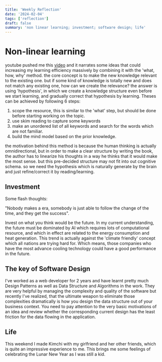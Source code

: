 ```yaml
---
title: 'Weekly Reflection'
date: '2024-02-04'
tags: ['reflection']
draft: false
summary: 'non linear learning; investment; software design; life'
---
```


# Non-linear learning 

youtube pushed me this [video](https://www.youtube.com/watch?v=nf9rwqxsd1w) and it narrates some ideas that
could increasing my learning efficiency massively by combining it with the 'what, how, why' method.
the core concept is to make the new knowledge relevant to the existing one. but if some kind of knowledge is totally new and does not match any existing one, how can we create the relevance?
the answer is using 'hypothesis', in which we create a knowledge structure even before we start learning, and gradually correct that hypothesis by learning. Theses can be achieved by following 6 steps:
1. scope the resource, this is similar to the 'what' step, but should be done before starting working on the topic.
2. use skim reading to capture some keywords
3. make an unordered list of all keywords and search for the words which are not familiar.
4. build the mind model based on the prior knowledge.

the motivation behind this method is because the human thinking is actually omnidirectional, but in order to make a clear structure by writing 
the book, the author has to linearize his thoughts in a way he thinks that it would make the most sense. but this pre-decided structure may not 
fit into out cognitive schema. so we need the hypothesis which is naturally generate by the brain and just refine/correct it by reading/learning.

## Investment

Some flash thoughts:

"Nobody makes a era, somebody is just able to follow the change of the time, and they get the success".

Invest on what you think would be the future.
In my current understanding, the future must be dominated by AI which requires lots of computational resource, and which in effect are related to the energy consumption and heat generation.
This trend is actually against the 'climate friendly' concept which all nations are trying hard for.
Which means, those companies who have the most advance cooling technology could have a good performance in the future.

## The key of Software Design

I've worked as a web developer for 2 years and have learnt pretty much Design Patterns as well as Data Structure and Algorithms in the work. They are very helpful by managing the complexity and quality of the software but recently I've realized, that the ultimate weapon to eliminate those complexities dramatically is how you design the data structure out of your business context. You need to pay attention to the very basic motivations of an idea and review whether the corresponding current design has the least friction for the data flowing in the application.


## Life

This weekend I made Kimchi with my girlfriend and her other friends, which is quite an impressive experience to me. This brings me some feelings of 
celebrating the Lunar New Year as I was still a kid.
